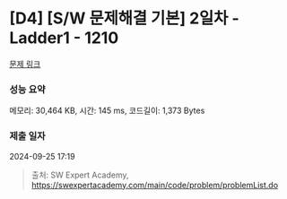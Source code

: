 # [D4] [S/W 문제해결 기본] 2일차 - Ladder1 - 1210 

[문제 링크](https://swexpertacademy.com/main/code/problem/problemDetail.do?contestProbId=AV14ABYKADACFAYh) 

### 성능 요약

메모리: 30,464 KB, 시간: 145 ms, 코드길이: 1,373 Bytes

### 제출 일자

2024-09-25 17:19



> 출처: SW Expert Academy, https://swexpertacademy.com/main/code/problem/problemList.do